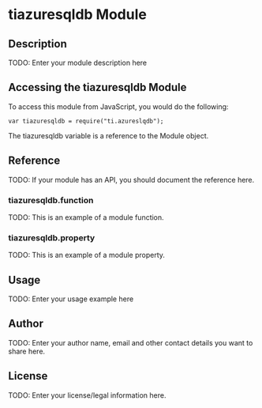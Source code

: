 # tiazuresqldb Module

## Description

TODO: Enter your module description here

## Accessing the tiazuresqldb Module

To access this module from JavaScript, you would do the following:

    var tiazuresqldb = require("ti.azureslqdb");

The tiazuresqldb variable is a reference to the Module object.

## Reference

TODO: If your module has an API, you should document
the reference here.

### tiazuresqldb.function

TODO: This is an example of a module function.

### tiazuresqldb.property

TODO: This is an example of a module property.

## Usage

TODO: Enter your usage example here

## Author

TODO: Enter your author name, email and other contact
details you want to share here.

## License

TODO: Enter your license/legal information here.
